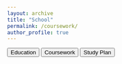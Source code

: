 ```yaml
---
layout: archive
title: "School"
permalink: /coursework/
author_profile: true
---
```




<script src="https://cdn.jsdelivr.net/npm/marked/marked.min.js"></script>

<button onclick="showContent('../docs/nus.md')">Education</button>
<button onclick="showContent('../docs/coursework.md')">Coursework</button>
<button onclick="showContent('../docs/studyplan.md')">Study Plan</button>

<div id="content"></div>

<script>
document.addEventListener("DOMContentLoaded", function() {
        showContent('../docs/nus.md'); // Load default content
        });
function showContent(file) {
    fetch(file)
        .then(response => response.text())
        .then(text => {
                document.getElementById('content').innerHTML = marked.parse(text);
                })
    .catch(error => console.error('Error fetching the markdown file:', error));
}
</script>
